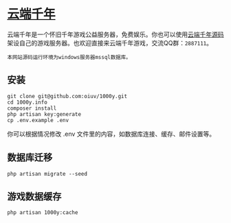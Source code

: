 # [云端千年](https://1000y.gameivy.com)

云端千年是一个怀旧千年游戏公益服务器，免费娱乐。你也可以使用[云端千年源码](https://github.com/oiuv/1000yTGS)架设自己的游戏服务器。也欢迎直接来云端千年游戏，交流QQ群：`2887111`。

    本网站源码运行环境为windows服务器mssql数据库。

## 安装
    git clone git@github.com:oiuv/1000y.git
    cd 1000y.info
    composer install
    php artisan key:generate
    cp .env.example .env

你可以根据情况修改 .env 文件里的内容，如数据库连接、缓存、邮件设置等。

## 数据库迁移
    php artisan migrate --seed

##  游戏数据缓存
    php artisan 1000y:cache
